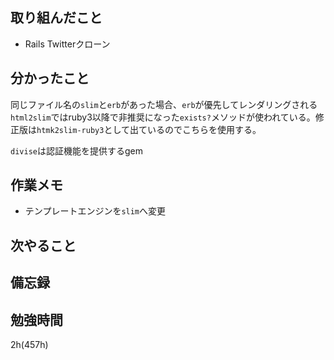 ## 取り組んだこと
- Rails Twitterクローン

## 分かったこと
同じファイル名の`slim`と`erb`があった場合、`erb`が優先してレンダリングされる
`html2slim`ではruby3以降で非推奨になった`exists?`メソッドが使われている。修正版は`htmk2slim-ruby3`として出ているのでこちらを使用する。

`divise`は認証機能を提供するgem
## 作業メモ
- テンプレートエンジンを`slim`へ変更

## 次やること

## 備忘録

## 勉強時間
2h(457h)